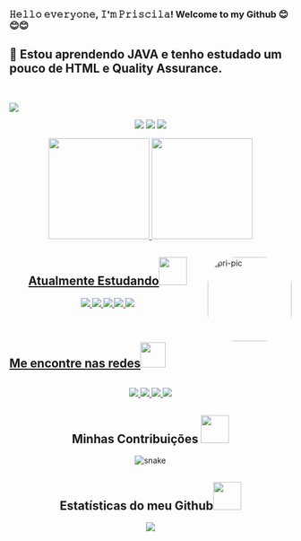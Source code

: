    ###    𝙷𝚎𝚕𝚕𝚘 𝚎𝚟𝚎𝚛𝚢𝚘𝚗𝚎, 𝙸'𝚖 𝙿𝚛𝚒𝚜𝚌𝚒𝚕𝚊! Welcome to my Github 😊😊😊
   <h2>🌱 Estou aprendendo JAVA e tenho estudado um pouco de HTML e Quality Assurance. </h2> 

  <br> 
  
 <p align="center">
 
</p align="center">
<img src="https://thumbs.gfycat.com/BetterHandmadeGull-size_restricted.gif" />
<p align="center">
   
<img src="https://badges.pufler.dev/visits/nyunn/nyunn"/> 
 <!-- <img src="https://badges.pufler.dev/years/nyunn"/> -->
 <img src="https://badges.pufler.dev/repos/nyunn"/>
 <img src="https://badges.pufler.dev/commits/monthly/nyunn" />   
  
<div align="center">
  <a href="https://github.com/nyunn">
  <img height="180em" src="https://github-readme-stats.vercel.app/api?username=nyunn&show_icons=true&theme=dracula&include_all_commits=true&count_private=true"/>
  <img height="180em" src="https://github-readme-stats.vercel.app/api/top-langs/?username=nyunn&layout=compact&langs_count=7&theme=dracula"/>
</div>
  
<img align="right" alt="pri-pic" height="150" style="border-radius:50px; position:relative" src="https://cdn.discordapp.com/attachments/970044947493437510/983658101959962684/download20220602060542.png">

<h2 align="center">Atualmente Estudando<img src="https://github.com/ritik307/ritik307/blob/main/images/laptop.gif"width="50"></h2>
<p align="center">
 <img src="https://img.shields.io/badge/-java-E34A86?style=flat-square&logo=java"/>
 <img src="https://img.shields.io/badge/-Git-black?style=flat-square&logo=git"/>
 <img src="https://img.shields.io/badge/-GitHub-orange?style=flat-square&logo=github"/>
 <img src="https://img.shields.io/badge/-HTML5-E34F26?style=flat-square&logo=html5&logoColor=white"/>
 <img src="https://img.shields.io/badge/-QA-blue?style=flat-square&logo=QA"/>
</p><br>
      
<div align="center" style="display: flex; flex-direction: row;">     
   <h2 align="center">Me encontre nas redes<img src="https://media0.giphy.com/media/jqNPzdTTxQfOgOqpO4/source.gif" width="45"></h2>
   
</div>
<p align="center">
<!-- <img src="https://img.shields.io/badge/-ritik-purple?style=flat-square&logo=instagram&logoColor=white&link=https://www.instagram.com/pinkdogg307/"/> -->
<a href="mailto: end.sylle@gmail.com">
 <img src="https://img.shields.io/badge/-PriscilaMass-c14438?style=flat-square&logo=Gmail&logoColor=white&link=mailto:ritikpr307@gmail.com"/>
</a>
<a href="https://www.linkedin.com/in/priscila-mass-906500227/%22%3E">
 <img src="https://img.shields.io/badge/-PriscilaMass-blue?style=flat-square&logo=Linkedin&logoColor=white&link=https://www.linkedin.com/in/priscila-mass-906500227/%22%3E"/>
</a>
<a href="https://twitter.com/bxllys_">
 <img src="https://img.shields.io/badge/-bxllys-blue?style=flat-square&logo=twitter&logoColor=white&link=https://https://twitter.com/bxllys_"/>
</a>
<a href="https://br.pinterest.com/nyunno">
 <img src="https://img.shields.io/badge/-nyunno-c14438?style=flat-square&logo=pinterest&logoColor=white&link=https://https://https://br.pinterest.com/nyunno"/>
</a>
</p>
     
 <h2 align="center">
  Minhas Contribuições <img src="https://media.giphy.com/media/xUA7aZeLE2e0P7Znz2/giphy.gif" width="50">
</h2>
<p align="center">
  <img src="https://github.com/nyunn/nyunn/raw/output/github-contribution-grid-snake.svg" alt="snake"></center>
</p>

<h2 align="center">
  Estatísticas do meu Github<img src="https://media.giphy.com/media/VgCDAzcKvsR6OM0uWg/giphy.gif" width="50">
</h2>

<p align = "center">
 <img src="https://activity-graph.herokuapp.com/graph?username=nyunn&theme=redical">
</p> 

 
  
  
  






